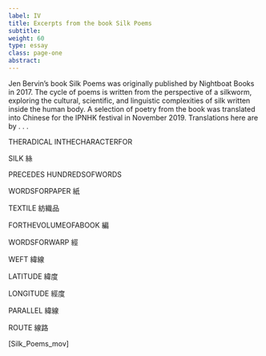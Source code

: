 ```yaml
---
label: IV
title: Excerpts from the book Silk Poems
subtitle:
weight: 60
type: essay
class: page-one
abstract:
---
```


Jen Bervin’s book Silk Poems was originally published by Nightboat Books in 2017. The cycle of poems is written from the perspective of a silkworm, exploring the cultural, scientific, and linguistic complexities of silk written inside the human body. A selection of poetry from the book was translated into Chinese for the IPNHK festival in November 2019. Translations here are by . . .


THERADICAL
INTHECHARACTERFOR

SILK
絲

PRECEDES
HUNDREDSOFWORDS

WORDSFORPAPER
紙

TEXTILE
紡織品

FORTHEVOLUMEOFABOOK
編

WORDSFORWARP
經

WEFT
緯線

LATITUDE
緯度

LONGITUDE
經度

PARALLEL
緯線

ROUTE
線路

[Silk_Poems_mov]
